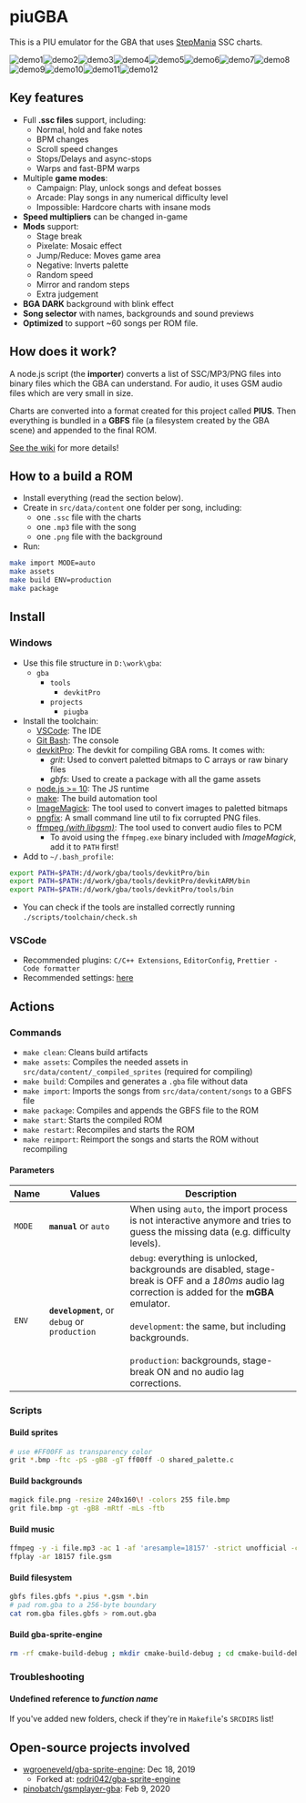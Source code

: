 # piuGBA

This is a PIU emulator for the GBA that uses [StepMania](https://github.com/stepmania/stepmania) SSC charts.

![demo1](img/1.gif)![demo2](img/2.gif)![demo3](img/3.gif)![demo4](img/4.gif)![demo5](img/5.gif)![demo6](img/6.gif)![demo7](img/7.gif)![demo8](img/8.gif)![demo9](img/9.gif)![demo10](img/10.gif)![demo11](img/11.gif)![demo12](img/12.gif)

## Key features

- Full **.ssc files** support, including:
  * Normal, hold and fake notes
  * BPM changes
  * Scroll speed changes
  * Stops/Delays and async-stops
  * Warps and fast-BPM warps
- Multiple **game modes**:
  * Campaign: Play, unlock songs and defeat bosses
  * Arcade: Play songs in any numerical difficulty level
  * Impossible: Hardcore charts with insane mods
- **Speed multipliers** can be changed in-game
- **Mods** support:
  * Stage break
  * Pixelate: Mosaic effect
  * Jump/Reduce: Moves game area
  * Negative: Inverts palette
  * Random speed
  * Mirror and random steps
  * Extra judgement
- **BGA DARK** background with blink effect
- **Song selector** with names, backgrounds and sound previews
- **Optimized** to support ~60 songs per ROM file.

## How does it work?

A node.js script (the **importer**) converts a list of SSC/MP3/PNG files into binary files which the GBA can understand. For audio, it uses GSM audio files which are very small in size.

Charts are converted into a format created for this project called **PIUS**. Then everything is bundled in a **GBFS** file (a filesystem created by the GBA scene) and appended to the final ROM.

[See the wiki](https://github.com/rodri042/piugba/wiki) for more details!

## How to a build a ROM

- Install everything (read the section below).
- Create in `src/data/content` one folder per song, including:
  - one `.ssc` file with the charts
  - one `.mp3` file with the song
  - one `.png` file with the background
- Run:
```bash
make import MODE=auto
make assets
make build ENV=production
make package
```

## Install

### Windows

- Use this file structure in `D:\work\gba`:
	* `gba`
		* `tools`
			* `devkitPro`
		* `projects`
			* `piugba`
- Install the toolchain:
  * [VSCode](https://code.visualstudio.com): The IDE
  * [Git Bash](https://gitforwindows.org): The console
  * [devkitPro](https://github.com/devkitPro/installer/releases): The devkit for compiling GBA roms. It comes with:
    * *grit*: Used to convert paletted bitmaps to C arrays or raw binary files
    * *gbfs*: Used to create a package with all the game assets
  * [node.js >= 10](https://nodejs.org/en): The JS runtime
  * [make](scripts/toolchain/programs/make-3.81.zip): The build automation tool
  * [ImageMagick](scripts/toolchain/programs/ImageMagick-7.0.10-3-Q16-x64-static.exe): The tool used to convert images to paletted bitmaps
  * [pngfix](scripts/toolchain/programs/pngfix.exe): A small command line util to fix corrupted PNG files.
  * [ffmpeg *(with libgsm)*](scripts/toolchain/programs/ffmpeg-3.3.3-win64-static.zip): The tool used to convert audio files to PCM
    * To avoid using the `ffmpeg.exe` binary included with *ImageMagick*, add it to `PATH` first!
- Add to `~/.bash_profile`:
```bash
export PATH=$PATH:/d/work/gba/tools/devkitPro/bin
export PATH=$PATH:/d/work/gba/tools/devkitPro/devkitARM/bin
export PATH=$PATH:/d/work/gba/tools/devkitPro/tools/bin
```
- You can check if the tools are installed correctly running `./scripts/toolchain/check.sh`

### VSCode

- Recommended plugins: `C/C++ Extensions`, `EditorConfig`, `Prettier - Code formatter`
- Recommended settings: [here](scripts/toolchain/vscode_settings.json)

## Actions

### Commands

- `make clean`: Cleans build artifacts
- `make assets`: Compiles the needed assets in `src/data/content/_compiled_sprites` (required for compiling)
- `make build`: Compiles and generates a `.gba` file without data
- `make import`: Imports the songs from `src/data/content/songs` to a GBFS file
- `make package`: Compiles and appends the GBFS file to the ROM
- `make start`: Starts the compiled ROM
- `make restart`: Recompiles and starts the ROM
- `make reimport`: Reimport the songs and starts the ROM without recompiling


#### Parameters

Name | Values | Description
--- | --- | ---
`MODE` | **`manual`** or `auto` | When using `auto`, the import process is not interactive anymore and tries to guess the missing data (e.g. difficulty levels).
`ENV` | **`development`**, or `debug` or `production` |`debug`: everything is unlocked, backgrounds are disabled, stage-break is OFF and a *180ms* audio lag correction is added for the **mGBA** emulator.<br><br> `development`: the same, but including backgrounds.<br><br>`production`: backgrounds, stage-break ON and no audio lag corrections.

### Scripts

#### Build sprites

```bash
# use #FF00FF as transparency color
grit *.bmp -ftc -pS -gB8 -gT ff00ff -O shared_palette.c
```

#### Build backgrounds

```bash
magick file.png -resize 240x160\! -colors 255 file.bmp
grit file.bmp -gt -gB8 -mRtf -mLs -ftb
```

#### Build music

```bash
ffmpeg -y -i file.mp3 -ac 1 -af 'aresample=18157' -strict unofficial -c:a gsm file.gsm
ffplay -ar 18157 file.gsm
```

#### Build filesystem

```bash
gbfs files.gbfs *.pius *.gsm *.bin
# pad rom.gba to a 256-byte boundary
cat rom.gba files.gbfs > rom.out.gba
```

#### Build gba-sprite-engine

```bash
rm -rf cmake-build-debug ; mkdir cmake-build-debug ; cd cmake-build-debug ; cmake ./../ -G "Unix Makefiles" ; make ; cp engine/libgba-sprite-engine.a ../../piugba/libs/libgba-sprite-engine/lib/libgba-sprite-engine.a ; cd ../
```

### Troubleshooting

#### Undefined reference to *function name*

If you've added new folders, check if they're in `Makefile`'s `SRCDIRS` list!

## Open-source projects involved

- [wgroeneveld/gba-sprite-engine](https://github.com/wgroeneveld/gba-sprite-engine): Dec 18, 2019
  * Forked at: [rodri042/gba-sprite-engine](https://github.com/rodri042/gba-sprite-engine)
- [pinobatch/gsmplayer-gba](https://github.com/pinobatch/gsmplayer-gba): Feb 9, 2020
